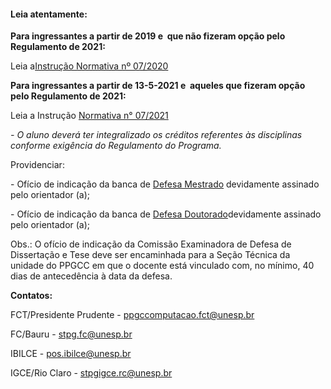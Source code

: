 #### Leia atentamente:

**Para ingressantes a partir de 2019 e  que não fizeram opção pelo Regulamento de 2021:**

Leia a[Instrução Normativa nº 07/2020](https://www.ibilce.unesp.br/Home/Pos-Graduacao475/CienciadaComputacao/in-7-normas-para-defesas-de-dissertacao-etese-alterada-em-30.07.2021-regulamento-2019-1.pdf "in-7-normas-para-defesas-de-dissertacao-etese-alterada-em-30.07.2021-regulamento-2019-1.pdf")

**Para ingressantes a partir de 13\-5\-2021 e  aqueles que fizeram opção pelo Regulamento de 2021:**

Leia a Instrução [Normativa n° 07/2021](https://www.ibilce.unesp.br/Home/Pos-Graduacao475/CienciadaComputacao/in-7-normas-para-defesas-de-dissertacao-etese---atualizada-em-22.10.2021-ok.pdf "in-7-normas-para-defesas-de-dissertacao-etese---atualizada-em-22.10.2021-ok.pdf")

*\- O aluno deverá ter integralizado os créditos referentes às disciplinas conforme exigência do Regulamento do Programa.*

Providenciar:

\- Ofício de indicação da banca de [Defesa Mestrado](https://www.ibilce.unesp.br/Home/Pos-Graduacao475/CienciadaComputacao/solicitacao-defesa-dissertacao-computacao-modelo-1.doc "solicitacao-defesa-dissertacao-computacao-modelo-1.doc") devidamente assinado pelo orientador (a);

\- Ofício de indicação da banca de [Defesa Doutorado](https://www.ibilce.unesp.br/Home/Pos-Graduacao475/CienciadaComputacao/solicitacao-defesa-tese-computacao-modelo.doc "solicitacao-defesa-tese-computacao-modelo.doc")devidamente assinado pelo orientador (a);

Obs.: O ofício de indicação da Comissão Examinadora de Defesa de Dissertação e Tese deve ser encaminhada para a Seção Técnica da unidade do PPGCC em que o docente está vinculado com, no mínimo, 40 dias de antecedência à data da defesa.

**Contatos:**

FCT/Presidente Prudente \- ppgccomputacao.fct@unesp.br

FC/Bauru \- [stpg.fc@unesp.br](mailto:stpg.fc@unesp.br)

IBILCE \- pos.ibilce@unesp.br

IGCE/Rio Claro \- [stpgigce.rc@unesp.br](mailto:stpgigce.rc@unesp.br)

